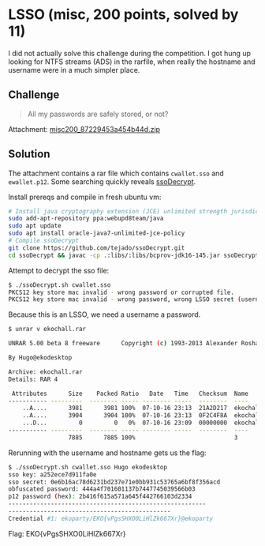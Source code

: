 # LSSO (misc, 200 points, solved by 11)

I did not actually solve this challenge during the competition.
I got hung up looking for NTFS streams (ADS) in the rarfile, when really the hostname and username were in a much simpler place.


## Challenge

> All my passwords are safely stored, or not?

Attachment: [misc200_87229453a454b44d.zip](misc200_87229453a454b44d.zip)


## Solution

The attachment contains a rar file which contains `cwallet.sso` and `ewallet.p12`. 
Some searching quickly reveals [ssoDecrypt](https://github.com/tejado/ssoDecrypt).

Install prereqs and compile in fresh ubuntu vm:
``` bash
# Install java cryptography extension (JCE) unlimited strength jurisdiction policy
sudo add-apt-repository ppa:webupd8team/java
sudo apt update
sudo apt install oracle-java7-unlimited-jce-policy 
# Compile ssoDecrypt
git clone https://github.com/tejado/ssoDecrypt.git
cd ssoDecrypt && javac -cp .:libs/:libs/bcprov-jdk16-145.jar ssoDecryptor.java
```

Attempt to decrypt the sso file:
``` bash
$ ./ssoDecrypt.sh cwallet.sso
PKCS12 key store mac invalid - wrong password or corrupted file.
PKCS12 key store mac invalid - wrong password, wrong LSSO secret (username + hostname) or corrupted file.
```

Because this is an LSSO, we need a username a password. 
``` bash
$ unrar v ekochall.rar

UNRAR 5.00 beta 8 freeware      Copyright (c) 1993-2013 Alexander Roshal

By Hugo@ekodesktop

Archive: ekochall.rar
Details: RAR 4

 Attributes      Size    Packed Ratio   Date   Time   Checksum  Name
----------- ---------  -------- ----- -------- -----  --------  ----
    ..A....      3981      3981 100%  07-10-16 23:13  21A2D217  ekochall/cwallet.sso
    ..A....      3904      3904 100%  07-10-16 23:13  0F2C4F8A  ekochall/ewallet.p12
    ...D...         0         0   0%  07-10-16 23:09  00000000  ekochall
----------- ---------  -------- ----- -------- -----  --------  ----
                 7885      7885 100%                            3
```

Rerunning with the username and hostname gets us the flag:
``` bash
$ ./ssoDecrypt.sh cwallet.sso Hugo ekodesktop
sso key: a252ece7d911fa0e
sso secret: 0e6b16ac78d6231bd237e71e0bb931c53765a6bf8f356acd
obfuscated password: 444a4f701601137b7447745039566b03
p12 password (hex): 2b416f615a571a645f442766103d2334
--------------------------------------------------------
----------------------------------------------
Credential #1: ekoparty/EKO{vPgsSHXO0LiHlZk667Xr}@ekoparty

```

Flag: EKO{vPgsSHXO0LiHlZk667Xr}

